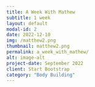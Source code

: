 ```yaml
---
title: A Week With Mathew
subtitle: 1 week
layout: default
modal-id: 2
date: 2022-12-10
img: /matthew2.png
thumbnail: matthew2.png
permalink: a_week_with_mathew/
alt: image-alt
project-date: September 2022
client: Start Bootstrap
category: "Body Building"
---
```

